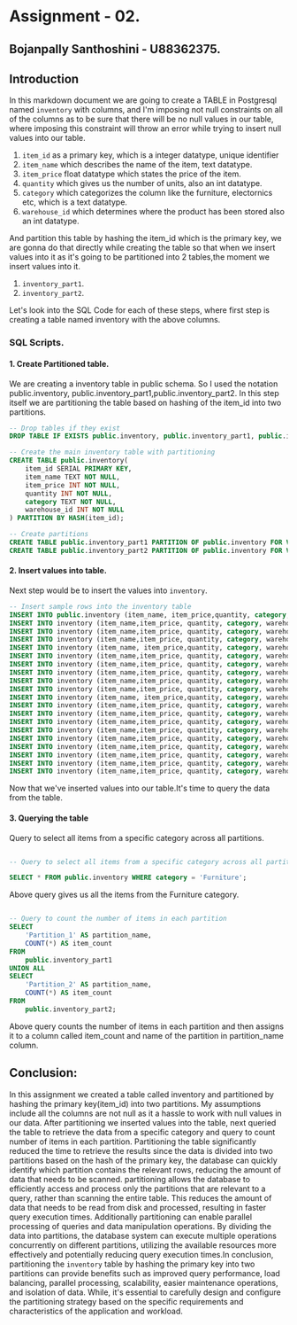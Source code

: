 # Assignment - 02.
## Bojanpally Santhoshini - U88362375.

## Introduction

In this markdown document we are going to create a TABLE in Postgresql named `inventory` with columns, and I'm imposing not null constraints on all of the columns as to be sure that there will be no null values in our table, where imposing this constraint will throw an error while trying to insert null values into our table.
1. `item_id` as a primary key, which is a integer datatype, unique identifier 
2. `item_name` which describes the name of the item, text datatype.
3. `item_price` float datatype which states the price of the item.
4.  `quantity` which gives us the number of units, also an int datatype.
5. `category` which categorizes the column like the furniture, electornics etc, which is a text datatype.
6. `warehouse_id` which determines where the product has been stored also an int datatype.

And partition this table by hashing the item_id which is the primary key, we are gonna do that directly while creating the table so that when we insert values into it as it's going to be partitioned into 2 tables,the moment we insert values into it.

1. `inventory_part1`.
2. `inventory_part2`.

Let's look into the SQL Code for each of these steps, where first step is creating a table named inventory with the above columns.

### SQL Scripts.

#### 1. Create Partitioned table.

We are creating a inventory table in public schema. So I used the notation public.inventory, public.inventory_part1,public.inventory_part2. In this step itself we are partitioning the table based on hashing of the item_id into two partitions.

```sql
-- Drop tables if they exist
DROP TABLE IF EXISTS public.inventory, public.inventory_part1, public.inventory_part2;

-- Create the main inventory table with partitioning
CREATE TABLE public.inventory(
    item_id SERIAL PRIMARY KEY,
    item_name TEXT NOT NULL,
    item_price INT NOT NULL,
    quantity INT NOT NULL,
    category TEXT NOT NULL,
    warehouse_id INT NOT NULL
) PARTITION BY HASH(item_id);

-- Create partitions
CREATE TABLE public.inventory_part1 PARTITION OF public.inventory FOR VALUES WITH (MODULUS 2, REMAINDER 0);
CREATE TABLE public.inventory_part2 PARTITION OF public.inventory FOR VALUES WITH (MODULUS 2, REMAINDER 1);
```

#### 2. Insert values into table.

Next step would be to insert the values into `inventory`.


```sql
-- Insert sample rows into the inventory table
INSERT INTO public.inventory (item_name, item_price,quantity, category, warehouse_id) VALUES ( 'Adapter', 129.99,10,'Electronics', 5);
INSERT INTO inventory (item_name,item_price, quantity, category, warehouse_id) VALUES( 'Bedframe',39.99, 20, 'Furniture', 2);
INSERT INTO inventory (item_name,item_price, quantity, category, warehouse_id) VALUES('Comforter', 15.99,15,'Clothing', 3);
INSERT INTO inventory (item_name,item_price, quantity, category, warehouse_id) VALUES('Sofa', 399.99,25, 'Furniture', 1);
INSERT INTO inventory (item_name, item_price,quantity, category, warehouse_id) VALUES('Lawn Mower',199.99,30,'Household', 4);
INSERT INTO inventory (item_name,item_price, quantity, category, warehouse_id) VALUES('Television',899.99,1,'Electronics',5);
INSERT INTO inventory (item_name,item_price, quantity, category, warehouse_id) VALUES('Laptop',549.99,1,'Electronics',6);
INSERT INTO inventory (item_name,item_price, quantity, category, warehouse_id) VALUES('Table',449.99,1,'Furniture',2);
INSERT INTO inventory (item_name,item_price, quantity, category, warehouse_id) VALUES('Refrigerator',699.99,1,'Electronics',6);
INSERT INTO inventory (item_name,item_price, quantity, category, warehouse_id) VALUES('Footballs',199.99,12,'Sports',4);
INSERT INTO inventory (item_name, item_price,quantity, category, warehouse_id) VALUES ('Formal Shirts', 149.99, 2, 'Clothing', 8);
INSERT INTO inventory (item_name,item_price, quantity, category, warehouse_id) VALUES ('Jacket', 49.99,1, 'Clothing', 7);
INSERT INTO inventory (item_name,item_price, quantity, category, warehouse_id) VALUES ('Shoes', 165.99,2,'Accessories', 1);
INSERT INTO inventory (item_name,item_price, quantity, category, warehouse_id) VALUES ('Study Table', 35.99,1, 'Furniture', 5);
INSERT INTO inventory (item_name,item_price, quantity, category, warehouse_id) VALUES ('Shacket', 25.99, 2 , 'Clothing', 2);
INSERT INTO inventory (item_name,item_price, quantity, category, warehouse_id) VALUES ('Watch', 189.99,2, 'Accessories', 4);
INSERT INTO inventory (item_name,item_price, quantity, category, warehouse_id) VALUES ('Electric Cooker', 59.99,2, 'Electronics', 4);
INSERT INTO inventory (item_name,item_price, quantity, category, warehouse_id) VALUES ('Blender', 19.99,1, 'Electronics', 4);
INSERT INTO inventory (item_name,item_price, quantity, category, warehouse_id) VALUES ('Hand Bag', 349.89,2, 'Accessories', 4);
INSERT INTO inventory (item_name,item_price, quantity, category, warehouse_id) VALUES ('Watch', 189.99,2, 'Accessories', 4);
```

Now that we've inserted values into our table.It's time to query the data from the table.

#### 3. Querying the table

Query to select all items from a specific category across all partitions.

```sql

-- Query to select all items from a specific category across all partitions.

SELECT * FROM public.inventory WHERE category = 'Furniture';
```
Above query gives us all the items from the Furniture category.


```sql

-- Query to count the number of items in each partition
SELECT
    'Partition_1' AS partition_name,
    COUNT(*) AS item_count
FROM
    public.inventory_part1
UNION ALL
SELECT
    'Partition_2' AS partition_name,
    COUNT(*) AS item_count
FROM
    public.inventory_part2;
```
Above query counts the number of items in each partition and then assigns it to a column called item_count and name of the partition in partition_name column.

## Conclusion:
In this assignment we created a table called inventory and partitioned by hashing the primary key(item_id) into two partitions. My assumptions include all the columns are not null as it a hassle to work with null values in our data. After partitioning we inserted values into the table, next queried the table to retrieve the data from a specific category and query to count number of items in each partition. Partitioning the table significantly reduced the time to retrieve the results since the data is divided into two partitions based on the hash of the primary key, the database can quickly identify which partition contains the relevant rows, reducing the amount of data that needs to be scanned. partitioning allows the database to efficiently access and process only the partitions that are relevant to a query, rather than scanning the entire table. This reduces the amount of data that needs to be read from disk and processed, resulting in faster query execution times. Additionally partitioning can enable parallel processing of queries and data manipulation operations. By dividing the data into partitions, the database system can execute multiple operations concurrently on different partitions, utilizing the available resources more effectively and potentially reducing query execution times.In conclusion, partitioning the `inventory` table by hashing the primary key into two partitions can provide benefits such as improved query performance, load balancing, parallel processing, scalability, easier maintenance operations, and isolation of data. While, it's essential to carefully design and configure the partitioning strategy based on the specific requirements and characteristics of the application and workload.